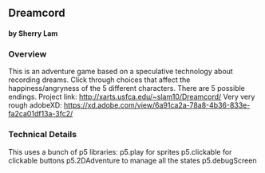 ## Dreamcord
#### by Sherry Lam



### Overview
This is an adventure game based on a speculative technology about recording dreams. Click through choices that affect the happiness/angryness of the 5 different characters. There are 5 possible endings.
Project link: http://xarts.usfca.edu/~slam10/Dreamcord/
Very very rough adobeXD: https://xd.adobe.com/view/6a91ca2a-78a8-4b36-833e-fa2ca01df13a-3fc2/

### Technical Details

This uses a bunch of p5 libraries:
p5.play for sprites
p5.clickable for clickable buttons
p5.2DAdventure to manage all the states
p5.debugScreen